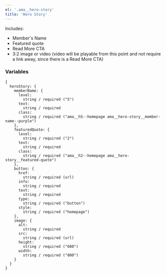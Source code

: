 ```yaml
---
el: '.ama__hero-story'
title: 'Hero Story'
---
```


Includes:
- Member's Name
- Featured quote
- Read More CTA
- 3:2 image or video (video will be playable from this point and not require a link away, since there is a Read More CTA)


### Variables
~~~
{
  heroStory: {
    memberName: {
      level: 
        string / required ("5")
      text: 
        string / required
      class: 
        string / required ("ama__h5--homepage ama__hero-story__member-name--purple")
    },
    featuredQuote: {
      level: 
        string / required ("2")
      text: 
        string / required
      class: 
        string / required ("ama__h2--homepage ama__hero-story__featured-quote")
    },
    button: {
      href: 
        string / required (url)
      info: 
        string / required
      text: 
        string / required
      type: 
        string / required ("button")
      style: 
        string / required ("homepage")      
    },
    image: {
      alt: 
        string / required
      src: 
        string / required (url)
      height: 
        string / required ("600")
      width: 
        string / required ("800")
    }
  }
}


~~~
